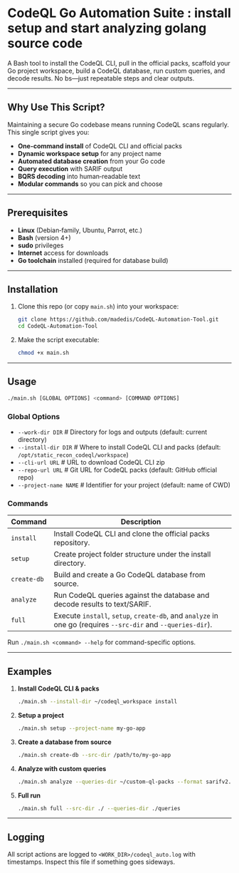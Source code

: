 # CodeQL Go Automation Suite : install setup and start analyzing golang source code

A Bash tool to install the CodeQL CLI, pull in the official packs, scaffold your Go project workspace, build a CodeQL database, run custom queries, and decode results. No bs—just repeatable steps and clear outputs.

---

## Why Use This Script?

Maintaining a secure Go codebase means running CodeQL scans regularly. This single script gives you:

- **One-command install** of CodeQL CLI and official packs  
- **Dynamic workspace setup** for any project name  
- **Automated database creation** from your Go code  
- **Query execution** with SARIF output  
- **BQRS decoding** into human‑readable text  
- **Modular commands** so you can pick and choose  

---

## Prerequisites

- **Linux** (Debian‑family, Ubuntu, Parrot, etc.)  
- **Bash** (version 4+)  
- **sudo** privileges  
- **Internet** access for downloads  
- **Go toolchain** installed (required for database build)  

---

## Installation

1. Clone this repo (or copy `main.sh`) into your workspace:
   ```bash
   git clone https://github.com/madedis/CodeQL-Automation-Tool.git
   cd CodeQL-Automation-Tool
   ```
2. Make the script executable:
   ```bash
   chmod +x main.sh
   ```

---

## Usage

```bash
./main.sh [GLOBAL OPTIONS] <command> [COMMAND OPTIONS]
```

### Global Options

- `--work-dir DIR`       	# Directory for logs and outputs (default: current directory)
- `--install-dir DIR`    	# Where to install CodeQL CLI and packs (default: `/opt/static_recon_codeql/workspace`)
- `--cli-url URL`        	# URL to download CodeQL CLI zip
- `--repo-url URL`       	# Git URL for CodeQL packs (default: GitHub official repo)
- `--project-name NAME`  	# Identifier for your project (default: name of CWD)

### Commands

| Command   | Description                                                                                                  |
|-----------|--------------------------------------------------------------------------------------------------------------|
| `install` | Install CodeQL CLI and clone the official packs repository.                                                  |
| `setup`   | Create project folder structure under the install directory.                                                  |
| `create-db` | Build and create a Go CodeQL database from source.                                                          |
| `analyze` | Run CodeQL queries against the database and decode results to text/SARIF.                                     |
| `full`    | Execute `install`, `setup`, `create-db`, and `analyze` in one go (requires `--src-dir` and `--queries-dir`). |

Run `./main.sh <command> --help` for command-specific options.

---

## Examples

1. **Install CodeQL CLI & packs**
   ```bash
   ./main.sh --install-dir ~/codeql_workspace install
   ```

2. **Setup a project**
   ```bash
   ./main.sh setup --project-name my-go-app
   ```

3. **Create a database from source**
   ```bash
   ./main.sh create-db --src-dir /path/to/my-go-app
   ```

4. **Analyze with custom queries**
   ```bash
   ./main.sh analyze --queries-dir ~/custom-ql-packs --format sarifv2.1.0
   ```

5. **Full run**
   ```bash
   ./main.sh full --src-dir ./ --queries-dir ./queries
   ```

---

## Logging

All script actions are logged to `<WORK_DIR>/codeql_auto.log` with timestamps. Inspect this file if something goes sideways.




